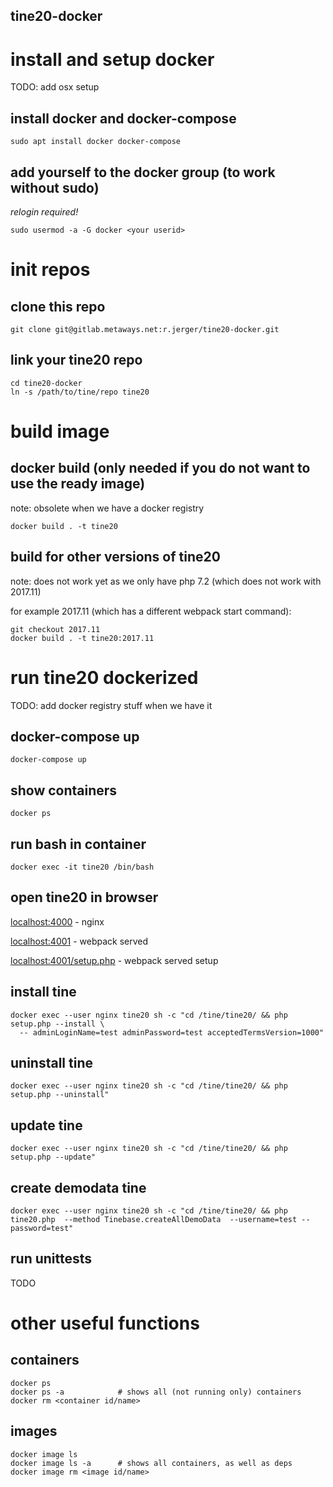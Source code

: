 tine20-docker
----

# install and setup docker

TODO: add osx setup

## install docker and docker-compose

    sudo apt install docker docker-compose

## add yourself to the docker group (to work without sudo)

_relogin required!_

    sudo usermod -a -G docker <your userid>

# init repos

## clone this repo

    git clone git@gitlab.metaways.net:r.jerger/tine20-docker.git

## link your tine20 repo

    cd tine20-docker
    ln -s /path/to/tine/repo tine20

# build image

## docker build (only needed if you do not want to use the ready image)

note: obsolete when we have a docker registry

    docker build . -t tine20

## build for other versions of tine20

note: does not work yet as we only have php 7.2 (which does not work with 2017.11)

for example 2017.11 (which has a different webpack start command):

    git checkout 2017.11
    docker build . -t tine20:2017.11

# run tine20 dockerized

TODO: add docker registry stuff when we have it

## docker-compose up

    docker-compose up

## show containers

    docker ps

## run bash in container

    docker exec -it tine20 /bin/bash

## open tine20 in browser

[localhost:4000](http://localhost:4000/) - nginx

[localhost:4001](http://localhost:4001/) - webpack served

[localhost:4001/setup.php](http://localhost:4001/setup.php) - webpack served setup

## install tine

    docker exec --user nginx tine20 sh -c "cd /tine/tine20/ && php setup.php --install \
      -- adminLoginName=test adminPassword=test acceptedTermsVersion=1000"

## uninstall tine

    docker exec --user nginx tine20 sh -c "cd /tine/tine20/ && php setup.php --uninstall"

## update tine

    docker exec --user nginx tine20 sh -c "cd /tine/tine20/ && php setup.php --update"

## create demodata tine

    docker exec --user nginx tine20 sh -c "cd /tine/tine20/ && php tine20.php  --method Tinebase.createAllDemoData  --username=test --password=test"

## run unittests

TODO

# other useful functions

## containers

    docker ps
    docker ps -a            # shows all (not running only) containers
    docker rm <container id/name>

## images

    docker image ls
    docker image ls -a      # shows all containers, as well as deps
    docker image rm <image id/name>
